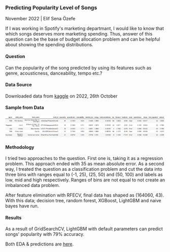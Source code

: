 ### Predicting Popularity Level of Songs

November 2022 | Elif Sena Özefe

If I was working in Spotify's marketing departmant, I would like to know that which songs deserves more marketing spending. Thus, answer of this question can be the base of budget allocation problem and can be helpful about showing the spending distributions.

#### Question
Can the popularity of the song predicted by using its features such as genre, acousticness, danceability, tempo etc.?

#### Data Source
Downloaded data from [kaggle](https://www.kaggle.com/datasets/zaheenhamidani/ultimate-spotify-tracks-db) on 2022, 26th October

#### Sample from Data
![alt text](https://github.com/elifsenaozefe/song_popularity_prediction/blob/main/sample.png?raw=true)

#### Methodology

I tried two approaches to the question. First one is, taking it as a regression problem. This approach ended with 35 as mean absolute error. As a second way, I treated the question as a classification problem and cut the data into three bins with ranges equal to (-1, 25), (25, 50) and (50, 100) and labels as low, mid and high respectively. Ranges of bins are not equal to not create an imbalanced data problem.

<p> After feature elimination with RFECV, final data has shaped as (164060, 43). With this data; decision tree, random forest, XGBoost, LightGBM and naive bayes have run. </p>

#### Results
As a result of GridSearchCV, LightGBM with default parameters can predict songs' popularity with 79% accuracy.

Both EDA & predictions are [here](https://github.com/elifsenaozefe/song_popularity_prediction/blob/main/spotify_tracks_popularity_prediction.ipynb).
